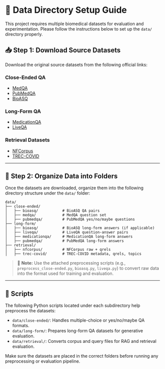 # 📂 Data Directory Setup Guide

This project requires multiple biomedical datasets for evaluation and experimentation. Please follow the instructions below to set up the `data/` directory properly.

## 📥 Step 1: Download Source Datasets
Download the original source datasets from the following official links:

### Close-Ended QA
- [MedQA](https://github.com/jind11/MedQA)
- [PubMedQA](https://github.com/pubmedqa/pubmedqa)
- [BioASQ](https://participants-area.bioasq.org/)

### Long-Form QA
- [MedicationQA](https://github.com/abachaa/Medication_QA_MedInfo2019)
- [LiveQA](https://github.com/abachaa/LiveQA_MedicalTask_TREC2017)

### Retrieval Datasets
- [NFCorpus](https://www.cl.uni-heidelberg.de/statnlpgroup/nfcorpus/)
- [TREC-COVID](https://ir.nist.gov/trec-covid/)

---

## 📁 Step 2: Organize Data into Folders
Once the datasets are downloaded, organize them into the following directory structure under the `data/` folder:

```
data/
├── close-ended/
│   ├── bioasq/           # BioASQ QA pairs
│   ├── medqa/            # MedQA question set
│   ├── pubmedqa/         # PubMedQA yes/no/maybe questions
├── long-form/
│   ├── bioasq/           # BioASQ long-form answers (if applicable)
│   ├── liveqa/           # LiveQA question-answer pairs
│   ├── medicationqa/     # MedicationQA long-form answers
│   ├── pubmedqa/         # PubMedQA long-form answers
├── retrieval/
│   ├── nfcorpus/         # NFCorpus raw + qrels
│   ├── trec-covid/       # TREC-COVID metadata, qrels, topics
```

> 📌 **Note:** Use the attached preprocessing scripts (e.g., `preprocess_close-ended.py`, `bioasq.py`, `liveqa.py`) to convert raw data into the format used for training and evaluation.

---

## 📂 Scripts
The following Python scripts located under each subdirectory help preprocess the datasets:

- `data/close-ended/`: Handles multiple-choice or yes/no/maybe QA formats.
- `data/long-form/`: Prepares long-form QA datasets for generative evaluation.
- `data/retrieval/`: Converts corpus and query files for RAG and retrieval evaluation.

Make sure the datasets are placed in the correct folders before running any preprocessing or evaluation pipeline.


